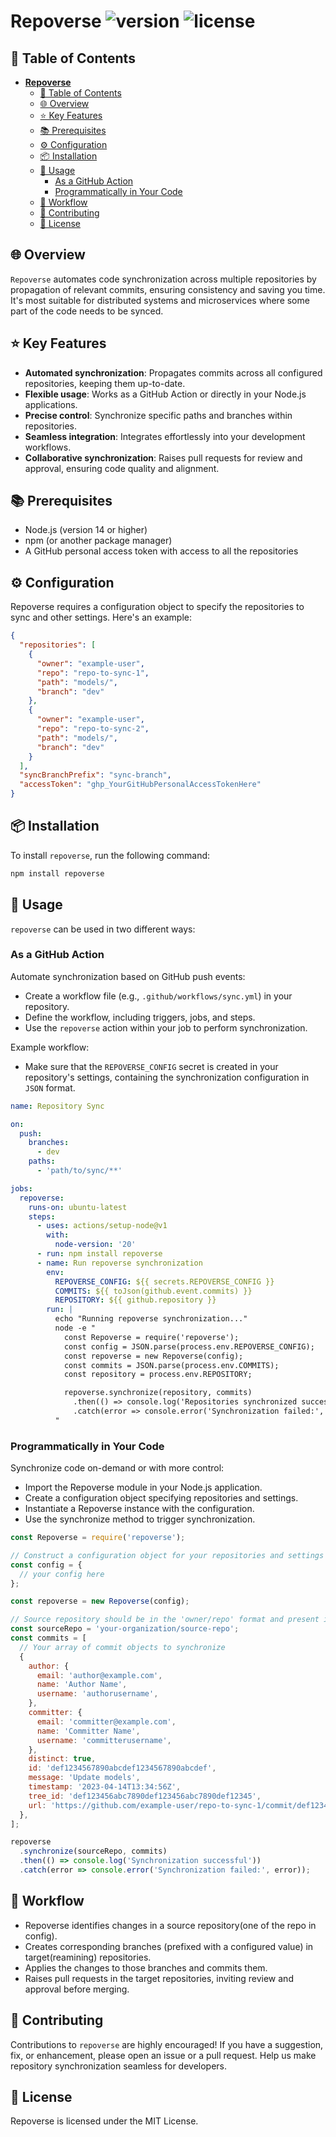 # **Repoverse** ![version](https://img.shields.io/badge/version-1.0.0-blue) ![license](https://img.shields.io/badge/license-MIT-green)

## 📖 Table of Contents

- [**Repoverse** ](#repoverse--)
  - [📖 Table of Contents](#-table-of-contents)
  - [🌐 Overview](#-overview)
  - [⭐ Key Features](#-key-features)
  - [📚 Prerequisites](#-prerequisites)
  - [⚙️ Configuration](#️-configuration)
  - [📦 Installation](#-installation)
  - [🚀 Usage](#-usage)
    - [As a GitHub Action](#as-a-github-action)
    - [Programmatically in Your Code](#programmatically-in-your-code)
  - [🔄 Workflow](#-workflow)
  - [🤝 Contributing](#-contributing)
  - [📄 License](#-license)

## 🌐 Overview

`Repoverse` automates code synchronization across multiple repositories by propagation of relevant commits, ensuring consistency and saving you time. It's most suitable for distributed systems and microservices where some part of the code needs to be synced.

## ⭐ Key Features

- **Automated synchronization**: Propagates commits across all configured repositories, keeping them up-to-date.
- **Flexible usage**: Works as a GitHub Action or directly in your Node.js applications.
- **Precise control**: Synchronize specific paths and branches within repositories.
- **Seamless integration**: Integrates effortlessly into your development workflows.
- **Collaborative synchronization**: Raises pull requests for review and approval, ensuring code quality and alignment.

## 📚 Prerequisites

- Node.js (version 14 or higher)
- npm (or another package manager)
- A GitHub personal access token with access to all the repositories

## ⚙️ Configuration

Repoverse requires a configuration object to specify the repositories to sync and other settings. Here's an example:

```JSON
{
  "repositories": [
    {
      "owner": "example-user",
      "repo": "repo-to-sync-1",
      "path": "models/",
      "branch": "dev"
    },
    {
      "owner": "example-user",
      "repo": "repo-to-sync-2",
      "path": "models/",
      "branch": "dev"
    }
  ],
  "syncBranchPrefix": "sync-branch",
  "accessToken": "ghp_YourGitHubPersonalAccessTokenHere"
}
```

## 📦 Installation

To install `repoverse`, run the following command:

```bash
npm install repoverse
```

## 🚀 Usage

`repoverse` can be used in two different ways:

### As a GitHub Action

Automate synchronization based on GitHub push events:

- Create a workflow file (e.g., `.github/workflows/sync.yml`) in your repository.
- Define the workflow, including triggers, jobs, and steps.
- Use the `repoverse` action within your job to perform synchronization.

Example workflow:

- Make sure that the `REPOVERSE_CONFIG` secret is created in your repository's settings, containing the synchronization configuration in `JSON` format.

```yaml
name: Repository Sync

on:
  push:
    branches:
      - dev
    paths:
      - 'path/to/sync/**'

jobs:
  repoverse:
    runs-on: ubuntu-latest
    steps:
      - uses: actions/setup-node@v1
        with:
          node-version: '20'
      - run: npm install repoverse
      - name: Run repoverse synchronization
        env:
          REPOVERSE_CONFIG: ${{ secrets.REPOVERSE_CONFIG }}
          COMMITS: ${{ toJson(github.event.commits) }}
          REPOSITORY: ${{ github.repository }}
        run: |
          echo "Running repoverse synchronization..."
          node -e "
            const Repoverse = require('repoverse');
            const config = JSON.parse(process.env.REPOVERSE_CONFIG);
            const repoverse = new Repoverse(config);
            const commits = JSON.parse(process.env.COMMITS); 
            const repository = process.env.REPOSITORY;

            repoverse.synchronize(repository, commits)
              .then(() => console.log('Repositories synchronized successfully'))
              .catch(error => console.error('Synchronization failed:', error));
          "
```

### Programmatically in Your Code

Synchronize code on-demand or with more control:

- Import the Repoverse module in your Node.js application.
- Create a configuration object specifying repositories and settings.
- Instantiate a Repoverse instance with the configuration.
- Use the synchronize method to trigger synchronization.

```javascript
const Repoverse = require('repoverse');

// Construct a configuration object for your repositories and settings
const config = {
  // your config here
};

const repoverse = new Repoverse(config);

// Source repository should be in the 'owner/repo' format and present in the config's repositories list
const sourceRepo = 'your-organization/source-repo';
const commits = [
  // Your array of commit objects to synchronize
  {
    author: {
      email: 'author@example.com',
      name: 'Author Name',
      username: 'authorusername',
    },
    committer: {
      email: 'committer@example.com',
      name: 'Committer Name',
      username: 'committerusername',
    },
    distinct: true,
    id: 'def1234567890abcdef1234567890abcdef',
    message: 'Update models',
    timestamp: '2023-04-14T13:34:56Z',
    tree_id: 'def123456abc7890def123456abc7890def12345',
    url: 'https://github.com/example-user/repo-to-sync-1/commit/def1234567890abcdef1234567890abcdef',
  },
];

repoverse
  .synchronize(sourceRepo, commits)
  .then(() => console.log('Synchronization successful'))
  .catch(error => console.error('Synchronization failed:', error));
```

## 🔄 Workflow

- Repoverse identifies changes in a source repository(one of the repo in config).
- Creates corresponding branches (prefixed with a configured value) in target(reamining) repositories.
- Applies the changes to those branches and commits them.
- Raises pull requests in the target repositories, inviting review and approval before merging.

## 🤝 Contributing

Contributions to `repoverse` are highly encouraged! If you have a suggestion, fix, or enhancement, please open an issue or a pull request. Help us make repository synchronization seamless for developers.

## 📄 License

Repoverse is licensed under the MIT License.
